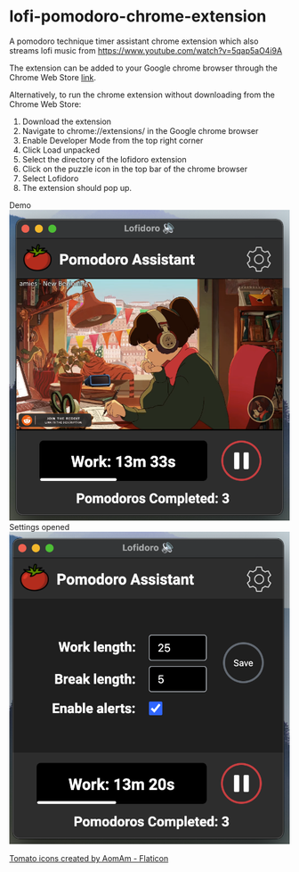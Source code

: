 # lofi-pomodoro-chrome-extension

A pomodoro technique timer assistant chrome extension which also streams lofi music from https://www.youtube.com/watch?v=5qap5aO4i9A

The extension can be added to your Google chrome browser through the Chrome Web Store [link](https://chrome.google.com/webstore/detail/lofidoro/pjgoihdbljhplcmojnnfokmacpoonnee).

Alternatively, to run the chrome extension without downloading from the Chrome Web Store:
1. Download the extension
1. Navigate to chrome://extensions/ in the Google chrome browser
2. Enable Developer Mode from the top right corner
3. Click Load unpacked
4. Select the directory of the lofidoro extension
5. Click on the puzzle icon in the top bar of the chrome browser
6. Select Lofidoro
7. The extension should pop up.

Demo
![Demo](./img/demo1.png)
Settings opened
![Settings](./img/demo2.png)

[Tomato icons created by AomAm - Flaticon](https://www.flaticon.com/free-icons/tomato)